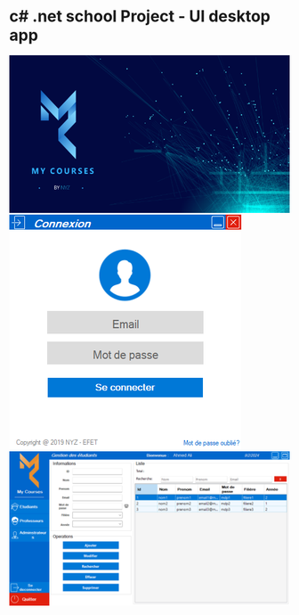 
# c# .net school Project - UI desktop app

<img src='img/Screenshot1.png' />
<img src='img/Screenshot2.png' />
<img src='img/Screenshot3.png' />
